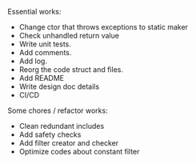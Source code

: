 Essential works:
* Change ctor that throws exceptions to static maker
* Check unhandled return value
* Write unit tests.
* Add comments.
* Add log.
* Reorg the code struct and files.
* Add README
* Write design doc details
* CI/CD


Some chores / refactor works:
* Clean redundant includes
* Add safety checks
* Add filter creator and checker
* Optimize codes about constant filter
